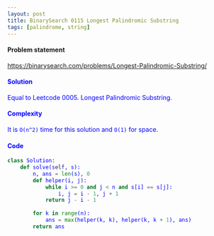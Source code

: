 ```yaml
---
layout: post
title: BinarySearch 0115 Longest Palindromic Substring
tags: [palindrome, string]
---
```


#### Problem statement

<a href="https://binarysearch.com/problems/Longest-Palindromic-Substring/"> <font color = blue>https://binarysearch.com/problems/Longest-Palindromic-Substring/

#### Solution
Equal to Leetcode 0005. Longest Palindromic Substring.

#### Complexity
It is `O(n^2)` time for this solution and `O(1)` for space.

#### Code
```python
class Solution:
    def solve(self, s):
        n, ans = len(s), 0
        def helper(i, j):
            while i >= 0 and j < n and s[i] == s[j]:
                i, j = i - 1, j + 1
            return j - i - 1
        
        for k in range(n):
            ans = max(helper(k, k), helper(k, k + 1), ans)
        return ans
```
